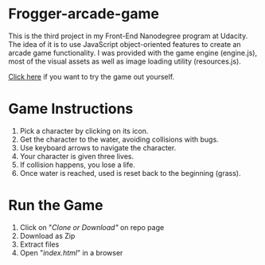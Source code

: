 ﻿﻿﻿﻿﻿﻿Frogger-arcade-game
===============================


This is the third project in my Front-End Nanodegree program at Udacity. The idea of it is to use JavaScript object-oriented features to create an arcade game functionality. I was provided with the game engine (engine.js), most of the visual assets as well as image loading utility (resources.js).

[Click here](https://olhamaslova.github.io/frontend-nanodegree-arcade-game/) if you want to try the game out yourself. 

Game Instructions
===============================
1. Pick a character by clicking on its icon.
2. Get the character to the water, avoiding collisions with bugs.
3. Use keyboard arrows to navigate the character.
4. Your character is given three lives.
5. If collision happens, you lose a life.
6. Once water is reached, used is reset back to the beginning (grass). 

Run the Game
===============================
1. Click on "_Clone or Download"_ on repo page
2. Download as Zip
3. Extract files
4. Open "_index.html_" in a browser 



